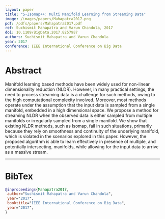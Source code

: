 ```yaml
---
layout: paper
title: "S-Isomap++: Multi Manifold Learning from Streaming Data"
image: /images/papers/Mahapatra2017.png
pdf: /pdfs/papers/Mahapatra2017.pdf
ref: Suchismit Mahapatra and Varun Chandola, 2017
doi: 10.1109/BigData.2017.8257987
authors: Suchismit Mahapatra and Varun Chandola
year: 2017
conference: IEEE International Conference on Big Data
---
```


# Abstract

Manifold learning based methods have been widely used for non-linear dimensionality reduction (NLDR). However, in many practical settings, the need to process streaming data is a challenge for such methods, owing to the high computational complexity involved. Moreover, most methods operate under the assumption that the input data is sampled from a single manifold, embedded in a high dimensional space. We propose a method for streaming NLDR when the observed data is either sampled from multiple manifolds or irregularly sampled from a single manifold. We show that existing NLDR methods, such as Isomap, fail in such situations, primarily because they rely on smoothness and continuity of the underlying manifold, which is violated in the scenarios explored in this paper. However, the proposed algorithm is able to learn effectively in presence of multiple, and potentially intersecting, manifolds, while allowing for the input data to arrive as a massive stream.

---

# BibTex

```bibtex
@inproceedings{Mahapatra2017,
 author="Suchismit Mahapatra and Varun Chandola",
 year="2017",
 booktitle="IEEE International Conference on Big Data",
 year="2017",
}
```
